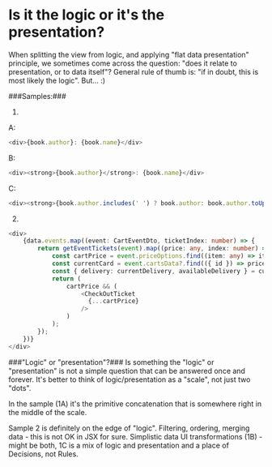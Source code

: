 # Is it the logic or it's the presentation? 
When splitting the view from logic, and applying "flat data presentation" principle, we sometimes come across the question: "does it relate to presentation, or to data itself"?
General rule of thumb is: "if in doubt, this is most likely the logic". But... :)

###Samples:### 

1.
A:
```typescript jsx
<div>{book.author}: {book.name}</div>
```
B:
```typescript jsx
<div><strong>{book.author}</strong>: {book.name}</div>
```
C:
```typescript jsx
<div><strong>{book.author.includes(' ') ? book.author: book.author.toUpperCase()}</strong>: {book.name}</div>
```

2.
```typescript jsx
<div>
    {data.events.map((event: CartEventDto, ticketIndex: number) => {
        return getEventTickets(event).map((price: any, index: number) => {
            const cartPrice = event.priceOptions.find((item: any) => item.optionId === price.id);
            const currentCard = event.cartsData?.find(({ id }) => price.id === id);
            const { delivery: currentDelivery, availableDelivery } = currentCard || {};
            return (
                cartPrice && (
                    <CheckOutTicket
                      {...cartPrice}
                    />
                )
            );
        });
    })}
</div>
```

###"Logic" or "presentation"?###
Is something the "logic" or "presentation" is not a simple question that can be answered once and forever. 
It's better to think of logic/presentation as a "scale", not just two "dots".  

In the sample (1A) it's the primitive concatenation that is somewhere right in the middle of the scale. 

Sample 2 is definitely on the edge of "logic". Filtering, ordering, merging data - this is not OK in JSX for sure. Simplistic data UI transformations (1B) - might be both, 1C is a mix of logic and presentation and a place of Decisions, not Rules. 